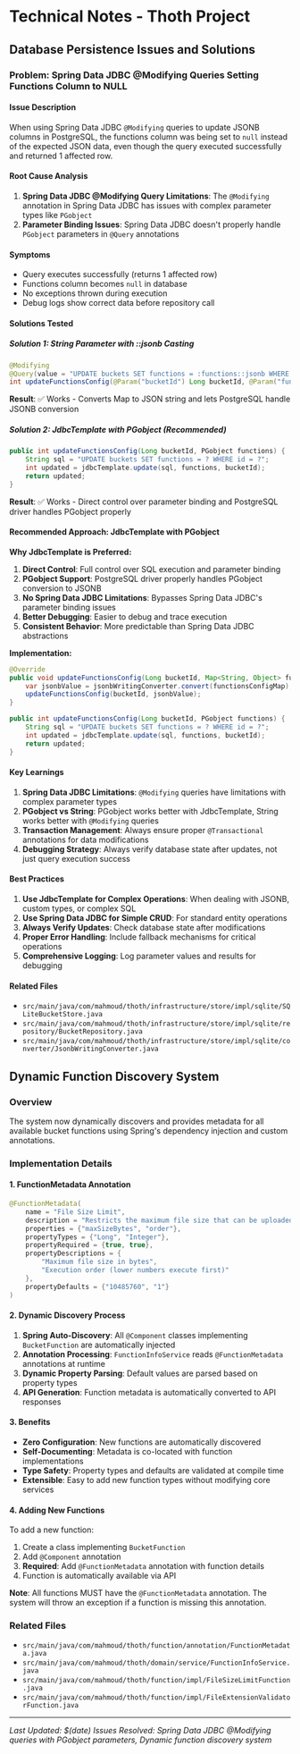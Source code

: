 # Technical Notes - Thoth Project

## Database Persistence Issues and Solutions

### Problem: Spring Data JDBC @Modifying Queries Setting Functions Column to NULL

#### Issue Description
When using Spring Data JDBC `@Modifying` queries to update JSONB columns in PostgreSQL, the functions column was being set to `null` instead of the expected JSON data, even though the query executed successfully and returned 1 affected row.

#### Root Cause Analysis
1. **Spring Data JDBC @Modifying Query Limitations**: The `@Modifying` annotation in Spring Data JDBC has issues with complex parameter types like `PGobject`
2. **Parameter Binding Issues**: Spring Data JDBC doesn't properly handle `PGobject` parameters in `@Query` annotations

#### Symptoms
- Query executes successfully (returns 1 affected row)
- Functions column becomes `null` in database
- No exceptions thrown during execution
- Debug logs show correct data before repository call

#### Solutions Tested

##### Solution 1: String Parameter with ::jsonb Casting
```java
@Modifying
@Query(value = "UPDATE buckets SET functions = :functions::jsonb WHERE id = :bucketId")
int updateFunctionsConfig(@Param("bucketId") Long bucketId, @Param("functions") String functions);
```
**Result**: ✅ Works - Converts Map to JSON string and lets PostgreSQL handle JSONB conversion

##### Solution 2: JdbcTemplate with PGobject (Recommended)
```java
public int updateFunctionsConfig(Long bucketId, PGobject functions) {
    String sql = "UPDATE buckets SET functions = ? WHERE id = ?";
    int updated = jdbcTemplate.update(sql, functions, bucketId);
    return updated;
}
```
**Result**: ✅ Works - Direct control over parameter binding and PostgreSQL driver handles PGobject properly

#### Recommended Approach: JdbcTemplate with PGobject

**Why JdbcTemplate is Preferred:**
1. **Direct Control**: Full control over SQL execution and parameter binding
2. **PGobject Support**: PostgreSQL driver properly handles PGobject conversion to JSONB
3. **No Spring Data JDBC Limitations**: Bypasses Spring Data JDBC's parameter binding issues
4. **Better Debugging**: Easier to debug and trace execution
5. **Consistent Behavior**: More predictable than Spring Data JDBC abstractions

**Implementation:**
```java
@Override
public void updateFunctionsConfig(Long bucketId, Map<String, Object> functionsConfigMap) {
    var jsonbValue = jsonbWritingConverter.convert(functionsConfigMap);
    updateFunctionsConfig(bucketId, jsonbValue);
}

public int updateFunctionsConfig(Long bucketId, PGobject functions) {
    String sql = "UPDATE buckets SET functions = ? WHERE id = ?";
    int updated = jdbcTemplate.update(sql, functions, bucketId);
    return updated;
}
```

#### Key Learnings

1. **Spring Data JDBC Limitations**: `@Modifying` queries have limitations with complex parameter types
2. **PGobject vs String**: PGobject works better with JdbcTemplate, String works better with `@Modifying` queries
3. **Transaction Management**: Always ensure proper `@Transactional` annotations for data modifications
4. **Debugging Strategy**: Always verify database state after updates, not just query execution success

#### Best Practices

1. **Use JdbcTemplate for Complex Operations**: When dealing with JSONB, custom types, or complex SQL
2. **Use Spring Data JDBC for Simple CRUD**: For standard entity operations
3. **Always Verify Updates**: Check database state after modifications
4. **Proper Error Handling**: Include fallback mechanisms for critical operations
5. **Comprehensive Logging**: Log parameter values and results for debugging

#### Related Files
- `src/main/java/com/mahmoud/thoth/infrastructure/store/impl/sqlite/SQLiteBucketStore.java`
- `src/main/java/com/mahmoud/thoth/infrastructure/store/impl/sqlite/repository/BucketRepository.java`
- `src/main/java/com/mahmoud/thoth/infrastructure/store/impl/sqlite/converter/JsonbWritingConverter.java`

## Dynamic Function Discovery System

### Overview
The system now dynamically discovers and provides metadata for all available bucket functions using Spring's dependency injection and custom annotations.

### Implementation Details

#### 1. FunctionMetadata Annotation
```java
@FunctionMetadata(
    name = "File Size Limit",
    description = "Restricts the maximum file size that can be uploaded to the bucket",
    properties = {"maxSizeBytes", "order"},
    propertyTypes = {"Long", "Integer"},
    propertyRequired = {true, true},
    propertyDescriptions = {
        "Maximum file size in bytes",
        "Execution order (lower numbers execute first)"
    },
    propertyDefaults = {"10485760", "1"}
)
```

#### 2. Dynamic Discovery Process
1. **Spring Auto-Discovery**: All `@Component` classes implementing `BucketFunction` are automatically injected
2. **Annotation Processing**: `FunctionInfoService` reads `@FunctionMetadata` annotations at runtime
3. **Dynamic Property Parsing**: Default values are parsed based on property types
4. **API Generation**: Function metadata is automatically converted to API responses

#### 3. Benefits
- **Zero Configuration**: New functions are automatically discovered
- **Self-Documenting**: Metadata is co-located with function implementations
- **Type Safety**: Property types and defaults are validated at compile time
- **Extensible**: Easy to add new function types without modifying core services

#### 4. Adding New Functions
To add a new function:
1. Create a class implementing `BucketFunction`
2. Add `@Component` annotation
3. **Required**: Add `@FunctionMetadata` annotation with function details
4. Function is automatically available via API

**Note**: All functions MUST have the `@FunctionMetadata` annotation. The system will throw an exception if a function is missing this annotation.

### Related Files
- `src/main/java/com/mahmoud/thoth/function/annotation/FunctionMetadata.java`
- `src/main/java/com/mahmoud/thoth/domain/service/FunctionInfoService.java`
- `src/main/java/com/mahmoud/thoth/function/impl/FileSizeLimitFunction.java`
- `src/main/java/com/mahmoud/thoth/function/impl/FileExtensionValidatorFunction.java`

---
*Last Updated: $(date)*
*Issues Resolved: Spring Data JDBC @Modifying queries with PGobject parameters, Dynamic function discovery system*
